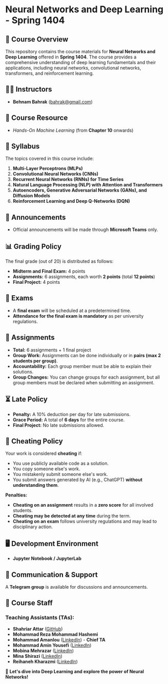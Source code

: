 # Neural Networks and Deep Learning - Spring 1404

## 📌 Course Overview
This repository contains the course materials for **Neural Networks and Deep Learning** offered in **Spring 1404**. The course provides a comprehensive understanding of deep learning fundamentals and their applications, including neural networks, convolutional networks, transformers, and reinforcement learning.

## 👨‍🏫 Instructors
- **Behnam Bahrak** ([bahrak@gmail.com](mailto:bahrak@gmail.com))

## 📖 Course Resource
- *Hands-On Machine Learning* (from **Chapter 10** onwards)

## 📜 Syllabus
The topics covered in this course include:
1. **Multi-Layer Perceptrons (MLPs)**
2. **Convolutional Neural Networks (CNNs)**
3. **Recurrent Neural Networks (RNNs) for Time Series**
4. **Natural Language Processing (NLP) with Attention and Transformers**
5. **Autoencoders, Generative Adversarial Networks (GANs), and Diffusion Models**
6. **Reinforcement Learning and Deep Q-Networks (DQN)**

## 📢 Announcements
- Official announcements will be made through **Microsoft Teams** only.

## 📊 Grading Policy
The final grade (out of 20) is distributed as follows:
- **Midterm and Final Exam:** 4 points
- **Assignments:** 6 assignments, each worth **2 points** (total **12 points**)
- **Final Project:** 4 points

## 📝 Exams
- A **final exam** will be scheduled at a predetermined time.
- **Attendance for the final exam is mandatory** as per university regulations.

## 📂 Assignments
- **Total:** 6 assignments + 1 final project
- **Group Work:** Assignments can be done individually or in **pairs (max 2 students per group)**.
- **Accountability:** Each group member must be able to explain their solutions.
- **Group Changes:** You can change groups for each assignment, but all group members must be declared when submitting an assignment.

## ⏳ Late Policy
- **Penalty:** A 10% deduction per day for late submissions.
- **Grace Period:** A total of **6 days** for the entire course.
- **Final Project:** No late submissions allowed.

## 🚨 Cheating Policy
Your work is considered **cheating** if:
- You use publicly available code as a solution.
- You copy someone else's work.
- You mistakenly submit someone else's work.
- You submit answers generated by AI (e.g., ChatGPT) **without understanding them**.

**Penalties:**
- **Cheating on an assignment** results in a **zero score** for all involved students.
- **Cheating may be detected at any time** during the term.
- **Cheating on an exam** follows university regulations and may lead to disciplinary action.

## 🖥️ Development Environment
- **Jupyter Notebook / JupyterLab**

## 📌 Communication & Support
A **Telegram group** is available for discussions and announcements.

## 🏅 Course Staff
### Teaching Assistants (TAs):
- **Shahriar Attar** ([GitHub](https://github.com/Shahriar-0/))
- **Mohammad Reza Mohammad Hashemi**
- **Mohammad Amanlou** ([LinkedIn](https://www.linkedin.com/in/mohammad-amanlou-220b0121a/)) - **Chief TA**
- **Mohammad Amin Yousefi** ([LinkedIn](https://www.linkedin.com/in/mohammad-amin-yousefi/?utm_source=share&utm_campaign=share_via&utm_content=profile&utm_medium=ios_app))
- **Mobina Mehrazar** ([LinkedIn](https://www.linkedin.com/in/mobinamehrazar/))
- **Mina Shirazi** ([LinkedIn](https://www.linkedin.com/in/mina-shirazi-013992293/))
- **Reihaneh Kharazmi** ([LinkedIn](https://www.linkedin.com/in/reihaneh-kharazmi-8747b61a1/))

🚀 **Let's dive into Deep Learning and explore the power of Neural Networks!**

